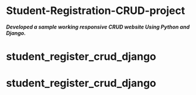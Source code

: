 # Student-Registration-CRUD-project

**_Developed a sample working responsive CRUD website Using Python and Django._**
# student_register_crud_django
# student_register_crud_django
